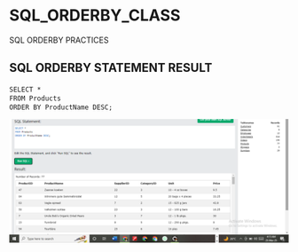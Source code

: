 # SQL_ORDERBY_CLASS
SQL ORDERBY PRACTICES

## SQL ORDERBY STATEMENT RESULT
```
SELECT * 
FROM Products
ORDER BY ProductName DESC;
```

![SQL_ORDERBY_STATEMENT_RESULT](./SQL_ORDERBY_STATEMENT_RESULT.png)
